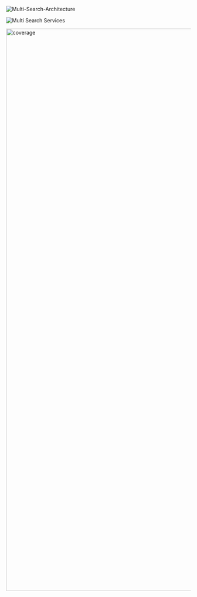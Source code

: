 ![Multi-Search-Architecture](https://user-images.githubusercontent.com/4440076/137831163-aca16039-a172-499e-ae73-2689bc6a852b.png)

![Multi Search Services](https://user-images.githubusercontent.com/4440076/137831220-f437233c-cf68-4dec-9ec0-8dace6208237.png)

<img width="1531" alt="coverage" src="https://user-images.githubusercontent.com/4440076/137832918-96201b44-fbed-4fc3-ba68-0af31bdf125c.png">
